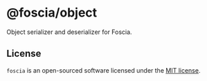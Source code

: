 # @foscia/object

Object serializer and deserializer for Foscia.

## License

`foscia` is an open-sourced software licensed under the
[MIT license](LICENSE).
